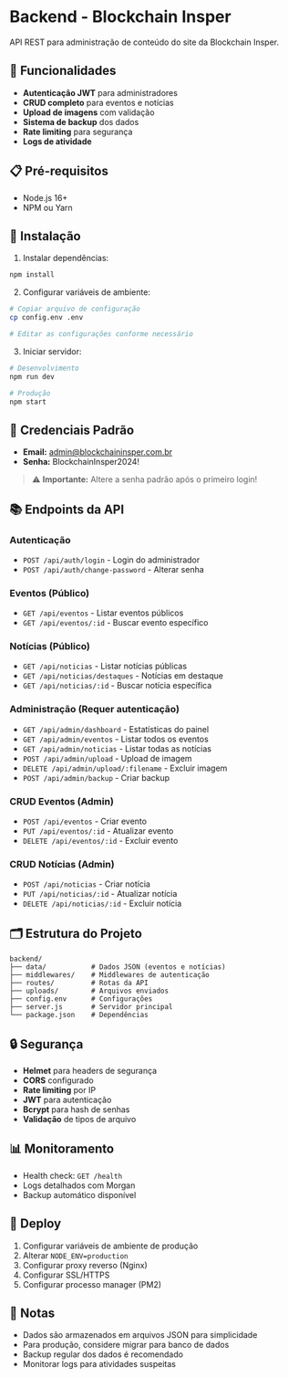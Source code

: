 # Backend - Blockchain Insper

API REST para administração de conteúdo do site da Blockchain Insper.

## 🚀 Funcionalidades

- **Autenticação JWT** para administradores
- **CRUD completo** para eventos e notícias
- **Upload de imagens** com validação
- **Sistema de backup** dos dados
- **Rate limiting** para segurança
- **Logs de atividade**

## 📋 Pré-requisitos

- Node.js 16+
- NPM ou Yarn

## 🔧 Instalação

1. Instalar dependências:
```bash
npm install
```

2. Configurar variáveis de ambiente:
```bash
# Copiar arquivo de configuração
cp config.env .env

# Editar as configurações conforme necessário
```

3. Iniciar servidor:
```bash
# Desenvolvimento
npm run dev

# Produção
npm start
```

## 🔐 Credenciais Padrão

- **Email:** admin@blockchaininsper.com.br
- **Senha:** BlockchainInsper2024!

> ⚠️ **Importante:** Altere a senha padrão após o primeiro login!

## 📚 Endpoints da API

### Autenticação
- `POST /api/auth/login` - Login do administrador
- `POST /api/auth/change-password` - Alterar senha

### Eventos (Público)
- `GET /api/eventos` - Listar eventos públicos
- `GET /api/eventos/:id` - Buscar evento específico

### Notícias (Público)
- `GET /api/noticias` - Listar notícias públicas
- `GET /api/noticias/destaques` - Notícias em destaque
- `GET /api/noticias/:id` - Buscar notícia específica

### Administração (Requer autenticação)
- `GET /api/admin/dashboard` - Estatísticas do painel
- `GET /api/admin/eventos` - Listar todos os eventos
- `GET /api/admin/noticias` - Listar todas as notícias
- `POST /api/admin/upload` - Upload de imagem
- `DELETE /api/admin/upload/:filename` - Excluir imagem
- `POST /api/admin/backup` - Criar backup

### CRUD Eventos (Admin)
- `POST /api/eventos` - Criar evento
- `PUT /api/eventos/:id` - Atualizar evento
- `DELETE /api/eventos/:id` - Excluir evento

### CRUD Notícias (Admin)
- `POST /api/noticias` - Criar notícia
- `PUT /api/noticias/:id` - Atualizar notícia
- `DELETE /api/noticias/:id` - Excluir notícia

## 🗂️ Estrutura do Projeto

```
backend/
├── data/           # Dados JSON (eventos e notícias)
├── middlewares/    # Middlewares de autenticação
├── routes/         # Rotas da API
├── uploads/        # Arquivos enviados
├── config.env      # Configurações
├── server.js       # Servidor principal
└── package.json    # Dependências
```

## 🔒 Segurança

- **Helmet** para headers de segurança
- **CORS** configurado
- **Rate limiting** por IP
- **JWT** para autenticação
- **Bcrypt** para hash de senhas
- **Validação** de tipos de arquivo

## 📊 Monitoramento

- Health check: `GET /health`
- Logs detalhados com Morgan
- Backup automático disponível

## 🚀 Deploy

1. Configurar variáveis de ambiente de produção
2. Alterar `NODE_ENV=production`
3. Configurar proxy reverso (Nginx)
4. Configurar SSL/HTTPS
5. Configurar processo manager (PM2)

## 📝 Notas

- Dados são armazenados em arquivos JSON para simplicidade
- Para produção, considere migrar para banco de dados
- Backup regular dos dados é recomendado
- Monitorar logs para atividades suspeitas
